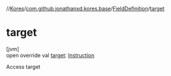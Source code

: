 //[Kores](../../../index.md)/[com.github.jonathanxd.kores.base](../index.md)/[FieldDefinition](index.md)/[target](target.md)

# target

[jvm]\
open override val [target](target.md): [Instruction](../../com.github.jonathanxd.kores/-instruction/index.md)

Access target
